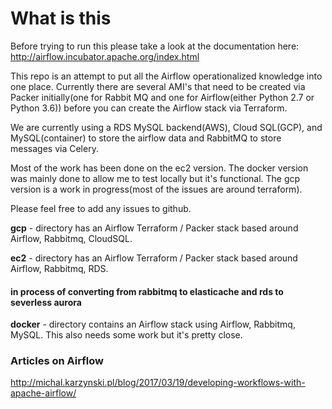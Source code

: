# What is this

Before trying to run this please take a look at the documentation here:  http://airflow.incubator.apache.org/index.html

This repo is an attempt to put all the Airflow operationalized knowledge into one place.  Currently there are several AMI's that need to be created via Packer initially(one for Rabbit MQ and one for Airflow(either Python 2.7 or Python 3.6)) before you can create the Airflow stack via Terraform.  

We are currently using a RDS MySQL backend(AWS), Cloud SQL(GCP), and MySQL(container) to store the airflow data and RabbitMQ to store messages via Celery.  

Most of the work has been done on the ec2 version.  The docker version was mainly done to allow me to test locally but it's functional.  The gcp version is a work in progress(most of the issues are around terraform).

Please feel free to add any issues to github.

**gcp** -  directory has an Airflow Terraform / Packer stack based around Airflow, Rabbitmq, CloudSQL. 

**ec2** -  directory has an Airflow Terraform / Packer stack based around Airflow, Rabbitmq, RDS.
  #### in process of converting from rabbitmq to elasticache and rds to severless aurora

**docker** - directory contains an Airflow stack using Airflow, Rabbitmq, MySQL.  This also needs some work but it's pretty close.

### Articles on Airflow

<http://michal.karzynski.pl/blog/2017/03/19/developing-workflows-with-apache-airflow/>
